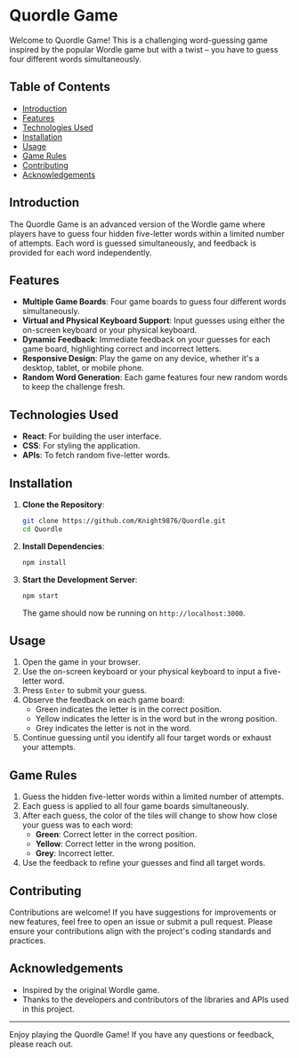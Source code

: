 # Quordle Game

Welcome to Quordle Game! This is a challenging word-guessing game inspired by the popular Wordle game but with a twist – you have to guess four different words simultaneously.

## Table of Contents

- [Introduction](#introduction)
- [Features](#features)
- [Technologies Used](#technologies-used)
- [Installation](#installation)
- [Usage](#usage)
- [Game Rules](#game-rules)
- [Contributing](#contributing)
- [Acknowledgements](#acknowledgements)

## Introduction

The Quordle Game is an advanced version of the Wordle game where players have to guess four hidden five-letter words within a limited number of attempts. Each word is guessed simultaneously, and feedback is provided for each word independently.

## Features

- **Multiple Game Boards**: Four game boards to guess four different words simultaneously.
- **Virtual and Physical Keyboard Support**: Input guesses using either the on-screen keyboard or your physical keyboard.
- **Dynamic Feedback**: Immediate feedback on your guesses for each game board, highlighting correct and incorrect letters.
- **Responsive Design**: Play the game on any device, whether it's a desktop, tablet, or mobile phone.
- **Random Word Generation**: Each game features four new random words to keep the challenge fresh.

## Technologies Used

- **React**: For building the user interface.
- **CSS**: For styling the application.
- **APIs**: To fetch random five-letter words.

## Installation

1. **Clone the Repository**: 
   ```bash
   git clone https://github.com/Knight9876/Quordle.git
   cd Quordle
   ```

2. **Install Dependencies**:
   ```bash
   npm install
   ```

3. **Start the Development Server**:
   ```bash
   npm start
   ```

   The game should now be running on `http://localhost:3000`.

## Usage

1. Open the game in your browser.
2. Use the on-screen keyboard or your physical keyboard to input a five-letter word.
3. Press `Enter` to submit your guess.
4. Observe the feedback on each game board:
   - Green indicates the letter is in the correct position.
   - Yellow indicates the letter is in the word but in the wrong position.
   - Grey indicates the letter is not in the word.
5. Continue guessing until you identify all four target words or exhaust your attempts.

## Game Rules

1. Guess the hidden five-letter words within a limited number of attempts.
2. Each guess is applied to all four game boards simultaneously.
3. After each guess, the color of the tiles will change to show how close your guess was to each word:
   - **Green**: Correct letter in the correct position.
   - **Yellow**: Correct letter in the wrong position.
   - **Grey**: Incorrect letter.
4. Use the feedback to refine your guesses and find all target words.

## Contributing

Contributions are welcome! If you have suggestions for improvements or new features, feel free to open an issue or submit a pull request. Please ensure your contributions align with the project's coding standards and practices.

## Acknowledgements

- Inspired by the original Wordle game.
- Thanks to the developers and contributors of the libraries and APIs used in this project.

---

Enjoy playing the Quordle Game! If you have any questions or feedback, please reach out.
